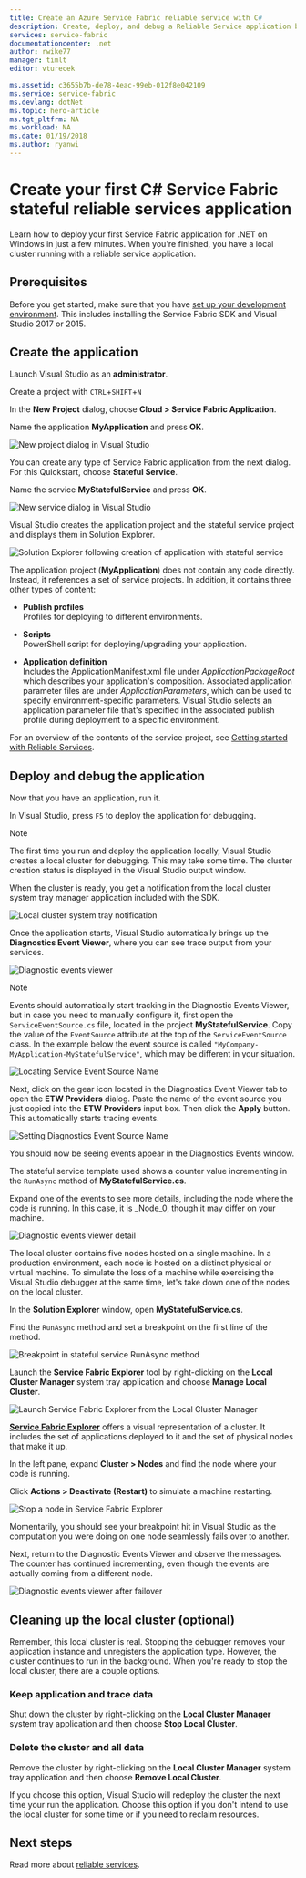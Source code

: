 ```yaml
---
title: Create an Azure Service Fabric reliable service with C#
description: Create, deploy, and debug a Reliable Service application built on Azure Service Fabric, with Visual Studio.
services: service-fabric
documentationcenter: .net
author: rwike77
manager: timlt
editor: vturecek

ms.assetid: c3655b7b-de78-4eac-99eb-012f8e042109
ms.service: service-fabric
ms.devlang: dotNet
ms.topic: hero-article
ms.tgt_pltfrm: NA
ms.workload: NA
ms.date: 01/19/2018
ms.author: ryanwi
---
```


# Create your first C# Service Fabric stateful reliable services application

Learn how to deploy your first Service Fabric application for .NET on Windows in just a few minutes. When you're finished, you have a local cluster running with a reliable service application.

## Prerequisites

Before you get started, make sure that you have [set up your development environment](service-fabric-get-started.md). This includes installing the Service Fabric SDK and Visual Studio 2017 or 2015.

## Create the application

Launch Visual Studio as an **administrator**.

Create a project with `CTRL`+`SHIFT`+`N`

In the **New Project** dialog, choose **Cloud > Service Fabric Application**.

Name the application **MyApplication** and press **OK**.

   
![New project dialog in Visual Studio][1]

You can create any type of Service Fabric application from the next dialog. For this Quickstart, choose **Stateful Service**.

Name the service **MyStatefulService** and press **OK**.

![New service dialog in Visual Studio][2]


Visual Studio creates the application project and the stateful service project and displays them in Solution Explorer.

![Solution Explorer following creation of application with stateful service][3]

The application project (**MyApplication**) does not contain any code directly. Instead, it references a set of service projects. In addition, it contains three other types of content:

* **Publish profiles**  
Profiles for deploying to different environments.

* **Scripts**  
PowerShell script for deploying/upgrading your application.

* **Application definition**  
Includes the ApplicationManifest.xml file under *ApplicationPackageRoot* which describes your application's composition. Associated application parameter files are under *ApplicationParameters*, which can be used to specify environment-specific parameters. Visual Studio selects an application parameter file that's specified in the associated publish profile during deployment to a specific environment.
    
For an overview of the contents of the service project, see [Getting started with Reliable Services](service-fabric-reliable-services-quick-start.md).

## Deploy and debug the application

Now that you have an application, run it.

In Visual Studio, press `F5` to deploy the application for debugging.

>[!NOTE]
>The first time you run and deploy the application locally, Visual Studio creates a local cluster for debugging. This may take some time. The cluster creation status is displayed in the Visual Studio output window.

When the cluster is ready, you get a notification from the local cluster system tray manager application included with the SDK.
   
![Local cluster system tray notification][4]

Once the application starts, Visual Studio automatically brings up the **Diagnostics Event Viewer**, where you can see trace output from your services.
   
![Diagnostic events viewer][5]

>[!NOTE]
>Events should automatically start tracking in the Diagnostic Events Viewer, but in case you need to manually configure it, first open the `ServiceEventSource.cs` file, located in the project **MyStatefulService**. Copy the value of the `EventSource` attribute at the top of the `ServiceEventSource` class. In the example below the event source is called `"MyCompany-MyApplication-MyStatefulService"`, which may be different in your situation.
>
>![Locating Service Event Source Name][service-event-source-name]
>
>Next, click on the gear icon located in the Diagnostics Event Viewer tab to open the **ETW Providers** dialog. Paste the name of the event source you just copied into the **ETW Providers** input box. Then click the **Apply** button. This automatically starts tracing events.
>
>![Setting Diagnostics Event Source Name][setting-event-source-name]
>
>You should now be seeing events appear in the Diagnostics Events window.

The stateful service template used shows a counter value incrementing in the `RunAsync` method of **MyStatefulService.cs**.

Expand one of the events to see more details, including the node where the code is running. In this case, it is \_Node\_0, though it may differ on your machine.
   
![Diagnostic events viewer detail][6]

The local cluster contains five nodes hosted on a single machine. In a production environment, each node is hosted on a distinct physical or virtual machine. To simulate the loss of a machine while exercising the Visual Studio debugger at the same time, let's take down one of the nodes on the local cluster.

In the **Solution Explorer** window, open **MyStatefulService.cs**. 

Find the `RunAsync` method and set a breakpoint on the first line of the method.

![Breakpoint in stateful service RunAsync method][7]

Launch the **Service Fabric Explorer** tool by right-clicking on the **Local Cluster Manager** system tray application and choose **Manage Local Cluster**.

![Launch Service Fabric Explorer from the Local Cluster Manager][systray-launch-sfx]

[**Service Fabric Explorer**](service-fabric-visualizing-your-cluster.md) offers a visual representation of a cluster. It includes the set of applications deployed to it and the set of physical nodes that make it up.

In the left pane, expand **Cluster > Nodes** and find the node where your code is running.

Click **Actions > Deactivate (Restart)** to simulate a machine restarting.

![Stop a node in Service Fabric Explorer][sfx-stop-node]

Momentarily, you should see your breakpoint hit in Visual Studio as the computation you were doing on one node seamlessly fails over to another.


Next, return to the Diagnostic Events Viewer and observe the messages. The counter has continued incrementing, even though the events are actually coming from a different node.

![Diagnostic events viewer after failover][diagnostic-events-viewer-detail-post-failover]

## Cleaning up the local cluster (optional)

Remember, this local cluster is real. Stopping the debugger removes your application instance and unregisters the application type. However, the cluster continues to run in the background. When you're ready to stop the local cluster, there are a couple options.

### Keep application and trace data

Shut down the cluster by right-clicking on the **Local Cluster Manager** system tray application and then choose **Stop Local Cluster**.

### Delete the cluster and all data

Remove the cluster by right-clicking on the **Local Cluster Manager** system tray application and then choose **Remove Local Cluster**. 

If you choose this option, Visual Studio will redeploy the cluster the next time your run the application. Choose this option if you don't intend to use the local cluster for some time or if you need to reclaim resources.

## Next steps
Read more about [reliable services](service-fabric-reliable-services-introduction.md).
<!-- Image References -->

[1]: ./media/service-fabric-create-your-first-application-in-visual-studio/new-project-dialog.png
[2]: ./media/service-fabric-create-your-first-application-in-visual-studio/new-project-dialog-2.png
[3]: ./media/service-fabric-create-your-first-application-in-visual-studio/solution-explorer-stateful-service-template.png
[4]: ./media/service-fabric-create-your-first-application-in-visual-studio/local-cluster-manager-notification.png
[5]: ./media/service-fabric-create-your-first-application-in-visual-studio/diagnostic-events-viewer.png
[6]: ./media/service-fabric-create-your-first-application-in-visual-studio/diagnostic-events-viewer-detail.png
[7]: ./media/service-fabric-create-your-first-application-in-visual-studio/runasync-breakpoint.png
[sfx-stop-node]: ./media/service-fabric-create-your-first-application-in-visual-studio/sfe-deactivate-node.png
[systray-launch-sfx]: ./media/service-fabric-create-your-first-application-in-visual-studio/launch-sfx.png
[diagnostic-events-viewer-detail-post-failover]: ./media/service-fabric-create-your-first-application-in-visual-studio/diagnostic-events-viewer-detail-post-failover.png
[sfe-delete-application]: ./media/service-fabric-create-your-first-application-in-visual-studio/sfe-delete-application.png
[switch-cluster-mode]: ./media/service-fabric-create-your-first-application-in-visual-studio/switch-cluster-mode.png
[cluster-setup-success-1-node]: ./media/service-fabric-get-started-with-a-local-cluster/cluster-setup-success-1-node.png
[service-event-source-name]: ./media/service-fabric-create-your-first-application-in-visual-studio/event-source-attribute-value.png
[setting-event-source-name]: ./media/service-fabric-create-your-first-application-in-visual-studio/setting-event-source-name.png
